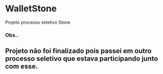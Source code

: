 # WalletStone
Projeto processo seletivo Stone

### Obs.. 

## Projeto não foi finalizado pois passei em outro processo seletivo que estava participando junto com esse.
